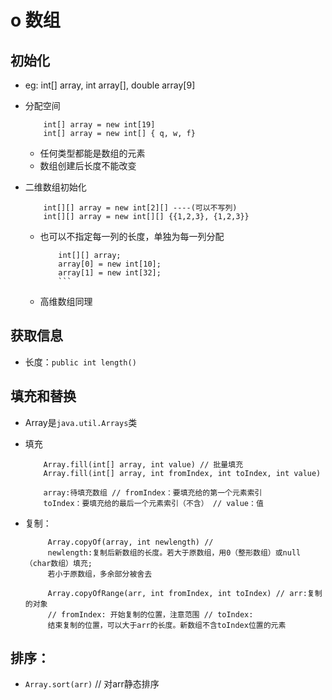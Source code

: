# o 数组

## 初始化

-  eg: int[] array, int array[], double array[9]

-  分配空间
    ```
        int[] array = new int[19]
        int[] array = new int[] { q, w, f}
    ```
    -  任何类型都能是数组的元素
    -  数组创建后长度不能改变 

- 二维数组初始化
    ```
        int[][] array = new int[2][] ----(可以不写列)
        int[][] array = new int[][] {{1,2,3}, {1,2,3}}
    ```
    - 也可以不指定每一列的长度，单独为每一列分配
        ```
            int[][] array;
            array[0] = new int[10];
            array[1] = new int[32];
            ```
        ``` 
    - 高维数组同理

## 获取信息
-  长度：`public int length()`

## 填充和替换
- Array是`java.util.Arrays`类
- 填充
    ``` 
        Array.fill(int[] array, int value) // 批量填充
        Array.fill(int[] array, int fromIndex, int toIndex, int value) 
        
        array:待填充数组 // fromIndex：要填充给的第一个元素索引 
        toIndex：要填充给的最后一个元素索引（不含） // value：值 
    ```

- 复制： 
   ``` 
        Array.copyOf(array, int newlength) //
        newlength:复制后新数组的长度。若大于原数组，用0（整形数组）或null（char数组）填充;
        若小于原数组，多余部分被舍去

        Array.copyOfRange(arr, int fromIndex, int toIndex) // arr:复制的对象
        // fromIndex: 开始复制的位置，注意范围 // toIndex:
        结束复制的位置，可以大于arr的长度。新数组不含toIndex位置的元素
    ```

## 排序： 
- `Array.sort(arr)`     // 对arr静态排序